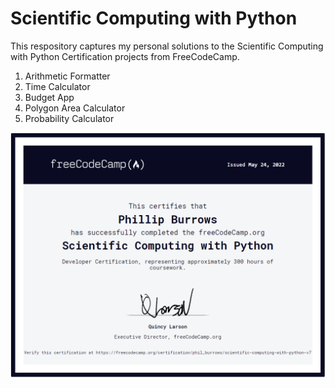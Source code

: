 # Scientific Computing with Python

This respository captures my personal solutions to the Scientific Computing with Python Certification projects from FreeCodeCamp.
1) Arithmetic Formatter
2) Time Calculator
3) Budget App
4) Polygon Area Calculator
5) Probability Calculator

<p align="center">
  <img src="scientific-computing-with-python.PNG?raw=true">
</p>
